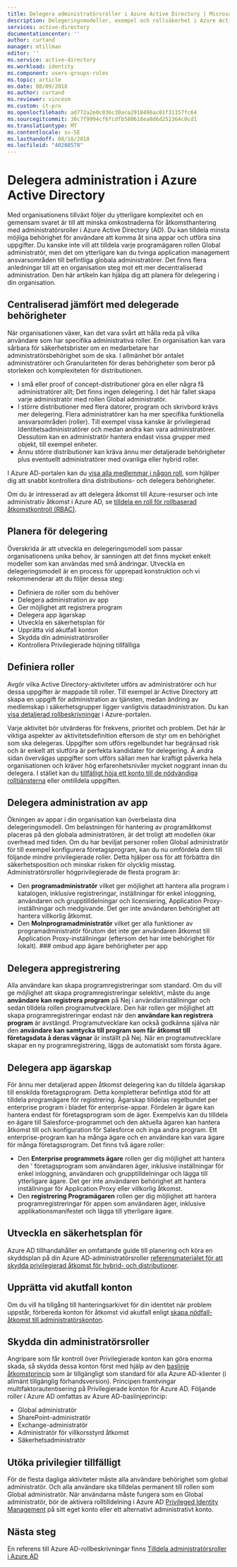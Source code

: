 ```yaml
---
title: Delegera administratörsroller i Azure Active Directory | Microsoft Docs
description: Delegeringsmodeller, exempel och rollsäkerhet i Azure Active Directory
services: active-directory
documentationcenter: ''
author: curtand
manager: mtillman
editor: ''
ms.service: active-directory
ms.workload: identity
ms.component: users-groups-roles
ms.topic: article
ms.date: 08/09/2018
ms.author: curtand
ms.reviewer: vincesm
ms.custom: it-pro
ms.openlocfilehash: ad772a2e0c036c30aca2918496ac01f31157fc64
ms.sourcegitcommit: 30c7f9994cf6fcdfb580616ea8d6d251364c0cd1
ms.translationtype: MT
ms.contentlocale: sv-SE
ms.lasthandoff: 08/18/2018
ms.locfileid: "40208578"
---
```

# <a name="delegate-administration-in-azure-active-directory"></a>Delegera administration i Azure Active Directory

Med organisationens tillväxt följer du ytterligare komplexitet och en gemensam svaret är till att minska omkostnaderna för åtkomsthantering med administratörsroller i Azure Active Directory (AD). Du kan tilldela minsta möjliga behörighet för användare att komma åt sina appar och utföra sina uppgifter. Du kanske inte vill att tilldela varje programägaren rollen Global administratör, men det om ytterligare kan du tvinga application management ansvarsområden till befintliga globala administratörer. Det finns flera anledningar till att en organisation steg mot ett mer decentraliserad administration. Den här artikeln kan hjälpa dig att planera för delegering i din organisation.

<!--What about reporting? Who has which role and how do I audit?-->


## <a name="centralized-versus-delegated-permissions"></a>Centraliserad jämfört med delegerade behörigheter

När organisationen växer, kan det vara svårt att hålla reda på vilka användare som har specifika administrativa roller. En organisation kan vara sårbara för säkerhetsbrister om en medarbetare har administratörsbehörighet som de ska. I allmänhet bör antalet administratörer och Granulariteten för deras behörigheter som beror på storleken och komplexiteten för distributionen.

* I små eller proof of concept-distributioner göra en eller några få administratörer allt; Det finns ingen delegering. I det här fallet skapa varje administratör med rollen Global administratör.
* I större distributioner med flera datorer, program och skrivbord krävs mer delegering. Flera administratörer kan ha mer specifika funktionella ansvarsområden (roller). Till exempel vissa kanske är privilegierad Identitetsadministratörer och medan andra kan vara administratörer. Dessutom kan en administratör hantera endast vissa grupper med objekt, till exempel enheter.
* Ännu större distributioner kan kräva ännu mer detaljerade behörigheter plus eventuellt administratörer med ovanliga eller hybrid roller.

I Azure AD-portalen kan du [visa alla medlemmar i någon roll](directory-manage-roles-portal.md), som hjälper dig att snabbt kontrollera dina distributions- och delegera behörigheter.

Om du är intresserad av att delegera åtkomst till Azure-resurser och inte administrativ åtkomst i Azure AD, se [tilldela en roll för rollbaserad åtkomstkontroll (RBAC)](../../role-based-access-control/role-assignments-portal.md).

## <a name="delegation-planning"></a>Planera för delegering

Överskrida är att utveckla en delegeringsmodell som passar organisationens unika behov, är sanningen att det finns mycket enkelt modeller som kan användas med små ändringar. Utveckla en delegeringsmodell är en process för upprepad konstruktion och vi rekommenderar att du följer dessa steg:

* Definiera de roller som du behöver
* Delegera administration av app
* Ger möjlighet att registrera program
* Delegera app ägarskap
* Utveckla en säkerhetsplan för
* Upprätta vid akutfall konton
* Skydda din administratörsroller
* Kontrollera Privilegierade höjning tillfälliga

## <a name="define-roles"></a>Definiera roller

Avgör vilka Active Directory-aktiviteter utförs av administratörer och hur dessa uppgifter är mappade till roller. Till exempel är Active Directory att skapa en uppgift för administration av tjänsten, medan ändring av medlemskap i säkerhetsgrupper ligger vanligtvis dataadministration. Du kan [visa detaljerad rollbeskrivningar](directory-manage-roles-portal.md) i Azure-portalen.

Varje aktivitet bör utvärderas för frekvens, prioritet och problem. Det här är viktiga aspekter av aktivitetsdefinition eftersom de styr om en behörighet som ska delegeras. Uppgifter som utförs regelbundet har begränsad risk och är enkelt att slutföra är perfekta kandidater för delegering. Å andra sidan övervägas uppgifter som utförs sällan men har kraftigt påverka hela organisationen och kräver hög erfarenhetsnivåer mycket noggrant innan du delegera. I stället kan du [tillfälligt höja ett konto till de nödvändiga rolltjänsterna](../active-directory-privileged-identity-management-configure.md) eller omtilldela uppgiften.

## <a name="delegate-app-administration"></a>Delegera administration av app

Ökningen av appar i din organisation kan överbelasta dina delegeringsmodell. Om belastningen för hantering av programåtkomst placeras på den globala administratören, är det troligt att modellen ökar overhead med tiden. Om du har beviljat personer rollen Global administratör för till exempel konfigurera företagsprogram, kan du nu omfördela dem till följande mindre privilegierade roller. Detta hjälper oss för att förbättra din säkerhetsposition och minskar risken för olycklig misstag. Administratörsroller högprivilegierade de flesta program är:

* Den **programadministratör** vilket ger möjlighet att hantera alla program i katalogen, inklusive registreringar, inställningar för enkel inloggning, användaren och grupptilldelningar och licensiering, Application Proxy-inställningar och medgivande. Det ger inte användaren behörighet att hantera villkorlig åtkomst.
* Den **Molnprogramadministratör** vilket ger alla funktioner av programadministratör förutom det inte ger användaren åtkomst till Application Proxy-inställningar (eftersom det har inte behörighet för lokalt). ### ombud app ägare behörigheter per app

## <a name="delegate-app-registration"></a>Delegera appregistrering

Alla användare kan skapa programregistreringar som standard. Om du vill ge möjlighet att skapa programregistreringar selektivt, måste du ange **användare kan registrera program** på Nej i användarinställningar och sedan tilldela rollen programutvecklare. Den här rollen ger möjlighet att skapa programregistreringar endast när den **användare kan registrera program** är avstängd. Programutvecklare kan också godkänna själva när den **användare kan samtycka till program som får åtkomst till företagsdata å deras vägnar** är inställt på Nej. När en programutvecklare skapar en ny programregistrering, läggs de automatiskt som första ägare.

## <a name="delegate-app-ownership"></a>Delegera app ägarskap

För ännu mer detaljerad appen åtkomst delegering kan du tilldela ägarskap till enskilda företagsprogram. Detta kompletterar befintliga stöd för att tilldela programägare för registrering. Ägarskap tilldelas regelbundet per enterprise program i bladet för enterprise-appar. Fördelen är ägare kan hantera endast för företagsprogram som de äger. Exempelvis kan du tilldela en ägare till Salesforce-programmet och den aktuella ägaren kan hantera åtkomst till och konfiguration för Salesforce och inga andra program. Ett enterprise-program kan ha många ägare och en användare kan vara ägare för många företagsprogram. Det finns två ägare roller:

* Den **Enterprise programmets ägare** rollen ger dig möjlighet att hantera den ' företagsprogram som användaren äger, inklusive inställningar för enkel inloggning, användaren och grupptilldelningar och lägga till ytterligare ägare. Det ger inte användaren behörighet att hantera inställningar för Application Proxy eller villkorlig åtkomst.
* Den **registrering Programägaren** rollen ger dig möjlighet att hantera programregistreringar för appen som användaren äger, inklusive applikationsmanifestet och lägga till ytterligare ägare.

## <a name="develop-a-security-plan"></a>Utveckla en säkerhetsplan för

Azure AD tillhandahåller en omfattande guide till planering och köra en skyddsplan på din Azure AD-administratörsroller [referensmaterialet för att skydda privilegierad åtkomst för hybrid- och distributioner](directory-admin-roles-secure.md). 

## <a name="establish-emergency-accounts"></a>Upprätta vid akutfall konton

Om du vill ha tillgång till hanteringsarkivet för din identitet när problem uppstår, förbereda konton för åtkomst vid akutfall enligt [skapa nödfall-åtkomst till administratörskonton](directory-emergency-access.md).

## <a name="secure-your-administrator-roles"></a>Skydda din administratörsroller

Angripare som får kontroll över Privilegierade konton kan göra enorma skada, så skydda dessa konton först med hjälp av den [baslinje åtkomstprincip](https://cloudblogs.microsoft.com/enterprisemobility/2018/06/22/baseline-security-policy-for-azure-ad-admin-accounts-in-public-preview/) som är tillgängligt som standard för alla Azure AD-klienter (i allmänt tillgänglig förhandsversion). Principen framtvingar multifaktorautentisering på Privilegierade konton för Azure AD. Följande roller i Azure AD omfattas av Azure AD-baslinjeprincip:

* Global administratör
* SharePoint-administratör
* Exchange-administratör
* Administratör för villkorsstyrd åtkomst
* Säkerhetsadministratör

## <a name="elevate-privilege-temporarily"></a>Utöka privilegier tillfälligt

För de flesta dagliga aktiviteter måste alla användare behörighet som global administratör. Och alla användare ska tilldelas permanent till rollen som Global administratör. När användarna måste fungera som en Global administratör, bör de aktivera rolltilldelning i Azure AD [Privileged Identity Management](../active-directory-privileged-identity-management-configure.md) på sitt eget konto eller ett alternativt administrativt konto.

## <a name="next-steps"></a>Nästa steg

En referens till Azure AD-rollbeskrivningar finns [Tilldela administratörsroller i Azure AD](directory-assign-admin-roles.md)